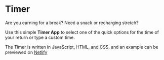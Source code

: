 # Timer

Are you earning for a break? Need a snack or recharging stretch? 

Use this simple **Timer App** to select one of the quick options for the time of your return or type a custom time.

The Timer is written in JavaScript, HTML, and CSS, and an example can be previewed on [Netlify](https://neon-caramel-bbfb9d.netlify.app/timer)